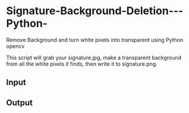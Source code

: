 # Signature-Background-Deletion---Python-
Remove Background and turn white pixels into transparent using Python opencv

This script will grab your signature.jpg, make a transparent background from all the white pixels it finds, then write it to signature.png.

## Input 

[](https://github.com/Diwas524/Signature-Background-Deletion---Python-/blob/main/2.jpg)

## Output
[](https://github.com/Diwas524/Signature-Background-Deletion---Python-/blob/main/img2.png)
